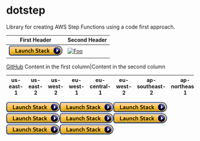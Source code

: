 # dotstep
Library for creating AWS Step Functions using a code first approach.

First Header|Second Header
------------|-------------
![Launch in us-west-2](cloudformation-launch-stack.png)|[![Foo](http://www.google.com.au/images/nav_logo7.png)](http://google.com.au/)
[GitHub](http://github.com)
Content in the first column|Content in the second column



us-east-1|us-east-2|us-west-2|eu-west-1|eu-central-1|eu-west-2|ap-southeast-2|ap-northeast-1
---------|---------|---------|---------|------------|---------|--------------|--------------
[![launch stack in us-east-1](cloudformation-launch-stack.png)](https://us-east-1.console.aws.amazon.com/cloudformation/home?region=us-east-1#/stacks/create/review?templateURL=https://s3.amazonaws.com/dotstep-us-east-1/dotstep-starter-template.json&stackName=dotstep-starter)[![launch stack in us-east-2](cloudformation-launch-stack.png)](https://us-east-2.console.aws.amazon.com/cloudformation/home?region=us-east-2#/stacks/create/review?templateURL=https://s3.amazonaws.com/dotstep-us-east-2/dotstep-starter-template.json&stackName=dotstep-starter)[![launch stack in us-west-2](cloudformation-launch-stack.png)](https://us-west-2.console.aws.amazon.com/cloudformation/home?region=us-west-2#/stacks/create/review?templateURL=https://s3.amazonaws.com/dotstep-us-west-2/dotstep-starter-template.json&stackName=dotstep-starter)[![launch stack in eu-west-1](cloudformation-launch-stack.png)](https://eu-west-1.console.aws.amazon.com/cloudformation/home?region=eu-west-1#/stacks/create/review?templateURL=https://s3.amazonaws.com/dotstep-eu-west-1/dotstep-starter-template.json&stackName=dotstep-starter)[![launch stack in eu-central-1](cloudformation-launch-stack.png)](https://eu-central-1.console.aws.amazon.com/cloudformation/home?region=eu-central-1#/stacks/create/review?templateURL=https://s3.amazonaws.com/dotstep-eu-central-1/dotstep-starter-template.json&stackName=dotstep-starter)[![launch stack in eu-west-2](cloudformation-launch-stack.png)](https://eu-west-2.console.aws.amazon.com/cloudformation/home?region=eu-west-2#/stacks/create/review?templateURL=https://s3.amazonaws.com/dotstep-eu-west-2/dotstep-starter-template.json&stackName=dotstep-starter)[![launch stack in ap-southeast-2](cloudformation-launch-stack.png)](https://ap-southeast-2.console.aws.amazon.com/cloudformation/home?region=ap-southeast-2#/stacks/create/review?templateURL=https://s3.amazonaws.com/dotstep-ap-southeast-2/dotstep-starter-template.json&stackName=dotstep-starter)[![launch stack in ap-northeast-1](cloudformation-launch-stack.png)](https://ap-northeast-1.console.aws.amazon.com/cloudformation/home?region=ap-northeast-1#/stacks/create/review?templateURL=https://s3.amazonaws.com/dotstep-ap-northeast-1/dotstep-starter-template.json&stackName=dotstep-starter)
